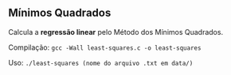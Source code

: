 ## Mínimos Quadrados

Calcula a __regressão linear__ pelo Método dos Mínimos Quadrados.

Compilação: `gcc -Wall least-squares.c -o least-squares`

Uso: `./least-squares (nome do arquivo .txt em data/)`

